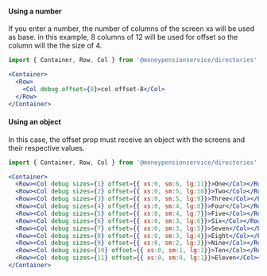 #### **Using a number**

If you enter a number, the number of columns of the screen xs will be used as base. in this example, 8 columns of 12 will be used for offset so the column will the the size of 4.

```jsx
import { Container, Row, Col } from '@moneypensionservice/directories';

<Container>
  <Row>
    <Col debug offset={8}>col offset-8</Col>
  </Row>
</Container>
```

#### **Using an object**

In this case, the offset prop must receive an object with the screens and their respective values.

```jsx
import { Container, Row, Col } from '@moneypensionservice/directories';

<Container>
  <Row><Col debug sizes={1} offset={{ xs:0, sm:6, lg:11}}>One</Col></Row>
  <Row><Col debug sizes={2} offset={{ xs:0, sm:5, lg:10}}>Two</Col></Row>
  <Row><Col debug sizes={3} offset={{ xs:0, sm:5, lg:9}}>Three</Col></Row>
  <Row><Col debug sizes={4} offset={{ xs:0, sm:4, lg:8}}>Four</Col></Row>
  <Row><Col debug sizes={5} offset={{ xs:0, sm:4, lg:7}}>Five</Col></Row>
  <Row><Col debug sizes={6} offset={{ xs:0, sm:3, lg:6}}>Six</Col></Row>
  <Row><Col debug sizes={7} offset={{ xs:0, sm:3, lg:5}}>Seven</Col></Row>
  <Row><Col debug sizes={8} offset={{ xs:0, sm:3, lg:4}}>Eight</Col></Row>
  <Row><Col debug sizes={9} offset={{ xs:0, sm:2, lg:3}}>Nine</Col></Row>
  <Row><Col debug sizes={10} offset={{ xs:0, sm:1, lg:2}}>Ten</Col></Row>
  <Row><Col debug sizes={11} offset={{ xs:0, sm:0, lg:1}}>Eleven</Col></Row>
</Container>
```
